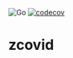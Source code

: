 
![Go](https://github.com/mchirico/zcovid/workflows/Go/badge.svg)
[![codecov](https://codecov.io/gh/mchirico/zcovid/branch/main/graph/badge.svg)](https://codecov.io/gh/mchirico/zcovid)
# zcovid

